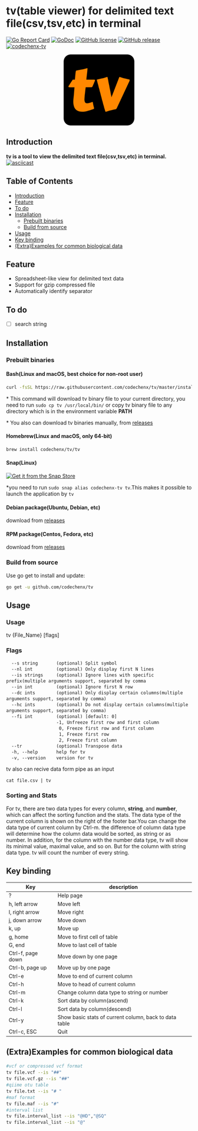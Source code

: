 # tv(table viewer) for delimited text file(csv,tsv,etc) in terminal

[![Go Report Card](https://goreportcard.com/badge/github.com/codechenx/tv)](https://goreportcard.com/report/github.com/codechenx/tv)
[![GoDoc](https://godoc.org/github.com/codechenx/tv?status.svg)](https://godoc.org/github.com/codechenx/tv)
[![GitHub license](https://img.shields.io/github/license/codechenx/tv.svg)](https://github.com/codechenx/tv/blob/master/LICENSE)
[![GitHub release](https://img.shields.io/github/release/codechenx/tv.svg)](http://GitHub.com/codechenx/tv/releases)
[![codechenx-tv](https://snapcraft.io//codechenx-tv/badge.svg)](https://snapcraft.io/codechenx-tv)

<p align="center">
   <img src="data/icon-192x192.png" alt="tv icon"/>
</p>

## Introduction

  **tv is a tool to view the delimited text file(csv,tsv,etc) in terminal.**
[![asciicast](https://asciinema.org/a/347295.svg)](https://asciinema.org/a/347295)

## Table of Contents

- [Introduction](#introduction)
- [Feature](#feature)
- [To do](#to-do)
- [Installation](#installation)
  - [Prebuilt binaries](#prebuilt-binaries)
  - [Build from source](#build-from-source)
- [Usage](#usage)
- [Key binding](#key-binding)
- [(Extra)Examples for common biological data](#extraexamples-for-common-biological-data)

## Feature

- Spreadsheet-like view for delimited text data
- Support for gzip compressed file
- Automatically identify separator

## To do

- [ ] search string

## Installation

### Prebuilt binaries

#### Bash(Linux and macOS, best choice for non-root user)

```bash
curl -fsSL https://raw.githubusercontent.com/codechenx/tv/master/install.sh | bash
```

\* This command will download tv binary file to your current directory, you need to run ```sudo cp tv /usr/local/bin/```  or copy tv binary file to any directory which is in the environment variable **PATH**

\* You also can download  tv binaries manually, from [releases](https://github.com/codechenx/tv/releases)

#### Homebrew(Linux and macOS, only 64-bit)

```bash
brew install codechenx/tv/tv
```

#### Snap(Linux)

[![Get it from the Snap Store](https://snapcraft.io/static/images/badges/en/snap-store-white.svg)](https://snapcraft.io/codechenx-tv)

*you need to run ```sudo snap alias codechenx-tv tv```.This makes it possible to launch the application by ```tv```

#### Debian package(Ubuntu, Debian, etc)

download from [releases](https://github.com/codechenx/tv/releases)

#### RPM package(Centos, Fedora, etc)

download from [releases](https://github.com/codechenx/tv/releases)

### Build from source

 Use go get to install and update:

```bash
go get -u github.com/codechenx/tv
```

## Usage

### Usage

  tv {File_Name} [flags]

### Flags

```
  --s string       (optional) Split symbol
  --nl int         (optional) Only display first N lines
  --is strings     (optional) Ignore lines with specific prefix(multiple arguments support, separated by comma
  --in int         (optional) Ignore first N row
  --dc ints        (optional) Only display certain columns(multiple arguments support, separated by comma)
  --hc ints        (optional) Do not display certain columns(multiple arguments support, separated by comma)
  --fi int         (optional) [default: 0]
                   -1, Unfreeze first row and first column
                    0, Freeze first row and first column
                    1, Freeze first row
                    2, Freeze first column
  --tr             (optional) Transpose data
  -h, --help       help for tv
  -v, --version    version for tv
```

tv also can recive data form pipe as an input

  ```=
cat file.csv | tv
  ```

### Sorting and Stats

For tv, there are two data types for every column, **string**, and **number**, which can affect the sorting function and the stats. The data type of the current column is shown on the right of the footer bar.You can change the data type of current column by Ctrl-m. the difference of column data type will determine how the column data would be sorted, as string or as number. In addition, for the column with the number data type, tv will show its minimal value, maximal value, and so on. But for the column with string data type. tv will count the number of every string.

## Key binding

| Key               | description              |
| ----------------- | ------------------------ |
| ? | Help page |
| h, left arrow     | Move left |
| l, right arrow    | Move right |
| j, down arrow     | Move down|
| k, up             | Move up     |
| g, home           | Move to first cell of table        |
| G, end            | Move to last cell of table      |
| Ctrl-f, page down | Move down by one page    |
| Ctrl-b, page up  | Move up by one page      |
| Ctrl-e | Move to end of current column |
| Ctrl-h | Move to head of current column |
| Ctrl-m | Change column data type to string or number |
| Ctrl-k | Sort data by column(ascend) |
| Ctrl-l | Sort data by column(descend) |
| Ctrl-y | Show basic stats of current column, back to data table |
| Ctrl-c, ESC | Quit |

## (Extra)Examples for common biological data

```bash
#vcf or compressed vcf format
tv file.vcf --is "##"
tv file.vcf.gz --is "##"
#qiime otu table
tv file.txt --is "# "
#maf format
tv file.maf --is "#"
#interval list
tv file.interval_list --is "@HD","@SQ"
tv file.interval_list --is "@"
```

